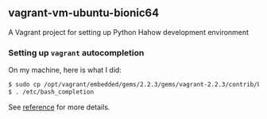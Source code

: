 ## vagrant-vm-ubuntu-bionic64

A Vagrant project for setting up Python Hahow development environment

### Setting up `vagrant` autocompletion ###

On my machine, here is what I did:

```bash
$ sudo cp /opt/vagrant/embedded/gems/2.2.3/gems/vagrant-2.2.3/contrib/bash/completion.sh /etc/bash_completion.d/vagrant.sh
$ . /etc/bash_completion
```

See [reference][1] for more details.


[1]: https://debian-administration.org/article/316/An_introduction_to_bash_completion_part_1
